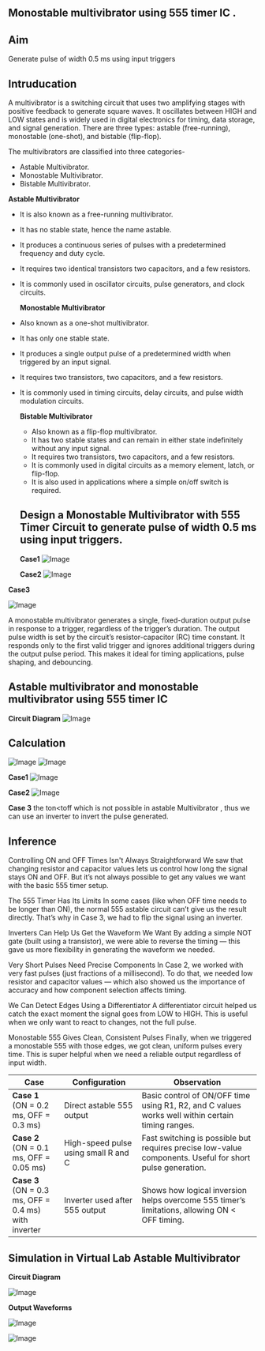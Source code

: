 ## Monostable multivibrator using 555 timer IC .
## Aim
Generate pulse of width 0.5 ms using input triggers
## Intruducation
A multivibrator is a switching circuit that uses two amplifying stages with positive feedback to generate square waves. It oscillates between HIGH and LOW states and is widely used in digital electronics for timing, data storage, and signal generation. There are three types: astable (free-running), monostable (one-shot), and bistable (flip-flop).

The multivibrators are classified into three categories-
- Astable Multivibrator.
- Monostable Multivibrator.
- Bistable Multivibrator.

**Astable Multivibrator**
- It is also known as a free-running multivibrator.
- It has no stable state, hence the name astable.
- It produces a continuous series of pulses with a predetermined frequency and duty cycle.
- It requires two identical transistors two capacitors, and a few resistors.
- It is commonly used in oscillator circuits, pulse generators, and clock circuits.

  **Monostable Multivibrator**
- Also known as a one-shot multivibrator.
- It has only one stable state.
- It produces a single output pulse of a predetermined width when triggered by an input signal.
- It requires two transistors, two capacitors, and a few resistors.
- It is commonly used in timing circuits, delay circuits, and pulse width modulation circuits.

  **Bistable Multivibrator**
  - Also known as a flip-flop multivibrator.
  - It has two stable states and can remain in either state indefinitely without any input signal.
  - It requires two transistors, two capacitors, and a few resistors.
  - It is commonly used in digital circuits as a memory element, latch, or flip-flop.
  - It is also used in applications where a simple on/off switch is required.
  ## Design a Monostable Multivibrator with 555 Timer Circuit to generate pulse of width 0.5 ms using input triggers.
  **Case1**
  ![Image](https://github.com/user-attachments/assets/2503eef2-c5eb-4726-834d-58a9636f07dc)

  **Case2**
![Image](https://github.com/user-attachments/assets/941f5eb9-e864-4bd2-802c-60faf93ffde3)

**Case3**

![Image](https://github.com/user-attachments/assets/7e1aa86c-16dd-4c00-adff-45d5da2802c9)

  A monostable multivibrator generates a single, fixed-duration output pulse in response to a trigger, regardless of the trigger’s duration. The output pulse width is set by the circuit’s resistor-capacitor (RC) time constant. It responds only to the first valid trigger and ignores additional triggers during the output pulse period. This makes it ideal for timing applications, pulse shaping, and debouncing.

  ## Astable multivibrator and monostable multivibrator using 555 timer IC
  **Circuit Diagram**
  ![Image](https://github.com/user-attachments/assets/6dfda79b-c236-429f-bc2c-40f6b9bad91f)
  ## Calculation 
  ![Image](https://github.com/user-attachments/assets/cec77012-85ce-417d-bb66-640ed8e89629)
![Image](https://github.com/user-attachments/assets/1926d939-3b3b-4d6d-b7a7-3e9e763d83ea)

**Case1**
  ![Image](https://github.com/user-attachments/assets/43b9ea37-5d91-4512-822b-7d29324595fe)
  
**Case2**
![Image](https://github.com/user-attachments/assets/54b0b36b-b937-4d22-b4b3-fb1c4cf217b5)

**Case 3**
the ton<toff which is not possible in astable Multivibrator , thus we can use an inverter to invert the pulse generated.
## Inference 
Controlling ON and OFF Times Isn't Always Straightforward We saw that changing resistor and capacitor values lets us control how long the signal stays ON and OFF. But it’s not always possible to get any values we want with the basic 555 timer setup.

The 555 Timer Has Its Limits In some cases (like when OFF time needs to be longer than ON), the normal 555 astable circuit can’t give us the result directly. That’s why in Case 3, we had to flip the signal using an inverter.

Inverters Can Help Us Get the Waveform We Want By adding a simple NOT gate (built using a transistor), we were able to reverse the timing — this gave us more flexibility in generating the waveform we needed.

Very Short Pulses Need Precise Components In Case 2, we worked with very fast pulses (just fractions of a millisecond). To do that, we needed low resistor and capacitor values — which also showed us the importance of accuracy and how component selection affects timing.

We Can Detect Edges Using a Differentiator A differentiator circuit helped us catch the exact moment the signal goes from LOW to HIGH. This is useful when we only want to react to changes, not the full pulse.

Monostable 555 Gives Clean, Consistent Pulses Finally, when we triggered a monostable 555 with those edges, we got clean, uniform pulses every time. This is super helpful when we need a reliable output regardless of input width.

| **Case** | **Configuration** | **Observation** |
|----------|-------------------|----------------------|
| **Case 1**<br>(ON = 0.2 ms, OFF = 0.3 ms) | Direct astable 555 output | Basic control of ON/OFF time using R1, R2, and C values works well within certain timing ranges. |
| **Case 2**<br>(ON = 0.1 ms, OFF = 0.05 ms) | High-speed pulse using small R and C | Fast switching is possible but requires precise low-value components. Useful for short pulse generation. |
| **Case 3**<br>(ON = 0.3 ms, OFF = 0.4 ms)<br>with inverter | Inverter used after 555 output | Shows how logical inversion helps overcome 555 timer’s limitations, allowing ON < OFF timing. |
## Simulation in Virtual Lab Astable Multivibrator

**Circuit Diagram**


![Image](https://github.com/user-attachments/assets/8f2efc15-4b2b-47e7-879d-ad9bbb065060)


**Output Waveforms**


![Image](https://github.com/user-attachments/assets/d378d2b7-f43c-46f9-a22b-d8dbe62b2a22)

![Image](https://github.com/user-attachments/assets/3a5b98de-b607-4c89-91ef-a055e5688728)
